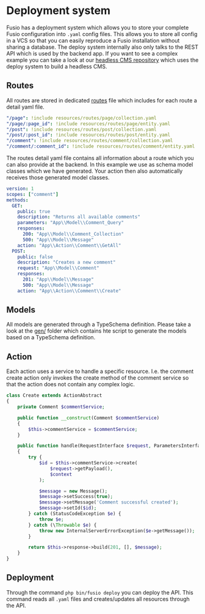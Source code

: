 
# Deployment system

Fusio has a deployment system which allows you to store your complete Fusio configuration into `.yaml` config files.
This allows you to store all config in a VCS so that you can easily reproduce a Fusio installation without sharing a
database. The deploy system internally also only talks to the REST API which is used by the backend app. If you want to
see a complex example you can take a look at our [headless CMS repository](https://github.com/apioo/fusio-sample-cms)
which uses the deploy system to build a headless CMS.

## Routes

All routes are stored in dedicated [routes](https://github.com/apioo/fusio-sample-cms/blob/master/resources/routes.yaml)
file which includes for each route a detail yaml file.

```yaml
"/page": !include resources/routes/page/collection.yaml
"/page/:page_id": !include resources/routes/page/entity.yaml
"/post": !include resources/routes/post/collection.yaml
"/post/:post_id": !include resources/routes/post/entity.yaml
"/comment": !include resources/routes/comment/collection.yaml
"/comment/:comment_id": !include resources/routes/comment/entity.yaml
```

The routes detail yaml file contains all information about a route which you can also provide at the backend. In this
example we use as schema model classes which we have generated. Your action then also automatically receives those
generated model classes.

```yaml
version: 1
scopes: ["comment"]
methods:
  GET:
    public: true
    description: "Returns all available comments"
    parameters: "App\\Model\\Comment_Query"
    responses: 
      200: "App\\Model\\Comment_Collection"
      500: "App\\Model\\Message"
    action: "App\\Action\\Comment\\GetAll"
  POST:
    public: false
    description: "Creates a new comment"
    request: "App\\Model\\Comment"
    responses: 
      201: "App\\Model\\Message"
      500: "App\\Model\\Message"
    action: "App\\Action\\Comment\\Create"
```

## Models

All models are generated through a TypeSchema definition. Please take a look at the [gen/](https://github.com/apioo/fusio-sample-cms/tree/master/gen)
folder which contains hte script to generate the models based on a TypeSchema definition.

## Action

Each action uses a service to handle a specific resource. I.e. the comment create action only invokes the create method
of the comment service so that the action does not contain any complex logic.

```php
class Create extends ActionAbstract
{
    private Comment $commentService;

    public function __construct(Comment $commentService)
    {
        $this->commentService = $commentService;
    }

    public function handle(RequestInterface $request, ParametersInterface $configuration, ContextInterface $context)
    {
        try {
            $id = $this->commentService->create(
                $request->getPayload(),
                $context
            );

            $message = new Message();
            $message->setSuccess(true);
            $message->setMessage('Comment successful created');
            $message->setId($id);
        } catch (StatusCodeException $e) {
            throw $e;
        } catch (\Throwable $e) {
            throw new InternalServerErrorException($e->getMessage());
        }

        return $this->response->build(201, [], $message);
    }
}
```

## Deployment

Through the command `php bin/fusio deploy` you can deploy the API. This command reads all `.yaml` files and
creates/updates all resources through the API.
